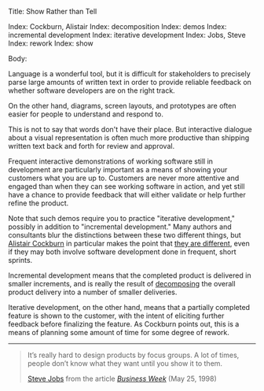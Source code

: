 Title: Show Rather than Tell

Index: Cockburn, Alistair
Index: decomposition
Index: demos
Index: incremental development
Index: iterative development
Index: Jobs, Steve
Index: rework
Index: show

Body:

Language is a wonderful tool, but it is difficult for stakeholders to precisely parse large amounts of written text in order to provide reliable feedback on whether software developers are on the right track.

On the other hand, diagrams, screen layouts, and prototypes are often easier for people to understand and respond to.

This is not to say that words don't have their place. But interactive dialogue about a visual representation is often much more productive than shipping written text back and forth for review and approval.

Frequent interactive demonstrations of working software still in development are particularly important as a means of showing your customers what you are up to. Customers are never more attentive and engaged than when they can see working software in action, and yet still have a chance to provide feedback that will either validate or help further refine the product.

Note that such demos require you to practice "iterative development," possibly in addition to "incremental development." Many authors and consultants blur the distinctions between these two different things, but <a href="https://en.wikipedia.org/wiki/Alistair_Cockburn" target="ref">Alistair Cockburn</a> in particular makes the point that [they are different][cockburn-2007], even if they may both involve software development done in frequent, short sprints.

Incremental development means that the completed product is delivered in smaller increments, and is really the result of [decomposing][decomposition] the overall product delivery into a number of smaller deliveries.

Iterative development, on the other hand, means that a partially completed feature is shown to the customer, with the intent of eliciting further feedback before finalizing the feature. As Cockburn points out, this is a means of planning some amount of time for some degree of rework.

----

<blockquote>
<p>
It&#8217;s really hard to design products by focus groups. A lot of times, people don&#8217;t know what they want until you show it to them.</p>

<footer>
<a href="http://en.wikipedia.org/wiki/Steve_Jobs" target="ref">Steve Jobs</a> from the article <cite><a href="bibliography.html#jobs-1998">Business Week</a></cite> (May 25, 1998)
</footer>
</blockquote>



[cockburn-2007]: bibliography.html#cockburn-2007
[decomposition]: decomposition.html
